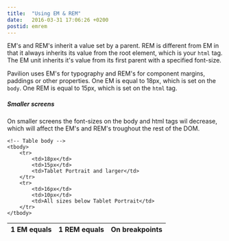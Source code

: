 ```yaml
---
title:  "Using EM & REM"
date:   2016-03-31 17:06:26 +0200
postid: emrem
---
```


EM's and REM's inherit a value set by a parent.
REM is different from EM in that it always inherits its value from the root element, which is your `html` tag.
The EM unit inherits it's value from its first parent with a specified font-size.

Pavilion uses EM's for typography and REM's for component margins, paddings or other properties.
One EM is equal to 18px, which is set on the `body`. One REM is equal to 15px, which is set 
on the `html` tag.

##### Smaller screens
On smaller screens the font-sizes on the body and html tags wil decrease, which will affect the EM's and REM's troughout the
rest of the DOM.

<table> 
    <!-- Table head -->
    <thead> 
        <tr> 
            <th>1 EM equals</th> 
            <th>1 REM equals</th>
            <th>On breakpoints</th> 
        </tr> 
    </thead>
    
    <!-- Table body -->
    <tbody> 
        <tr> 
            <td>18px</td>
            <td>15px</td> 
            <td>Tablet Portrait and larger</td> 
        </tr>
        <tr> 
            <td>16px</td>
            <td>10px</td> 
            <td>All sizes below Tablet Portrait</td> 
        </tr>
    </tbody>
</table>
<br>